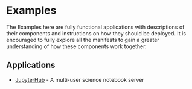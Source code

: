 # Examples

The Examples here are fully functional applications with descriptions of their components and instructions on how they should be deployed. It is encouraged to fully explore all the manifests to gain a greater understanding of how these components work together.

## Applications

* [JupyterHub](jupyterhub/readme.md) - A multi-user science notebook server
